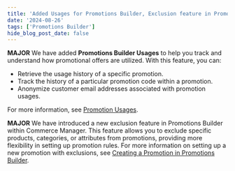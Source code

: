 ```yaml
---
title: 'Added Usages for Promotions Builder, Exclusion feature in Promotions Builder'
date: '2024-08-26'
tags: ['Promotions Builder']
hide_blog_post_date: false
---
```


**MAJOR** We have added **Promotions Builder Usages** to help you track and understand how promotional offers are utilized. With this feature, you can: 

- Retrieve the usage history of a specific promotion.
- Track the history of a particular promotion code within a promotion.
- Anonymize customer email addresses associated with promotion usages. 

For more information, see [Promotion Usages](/docs/promotions-builder/overview#promotion-usages).

**MAJOR** We have introduced a new exclusion feature in Promotions Builder within Commerce Manager. This feature allows you to exclude specific products, categories, or attributes from promotions, providing more flexibility in setting up promotion rules. For more information on setting up a new promotion with exclusions, see [Creating a Promotion in Promotions Builder](/docs/commerce-manager/promotions-builder/creating-a-promotion-in-promotions-builder).
